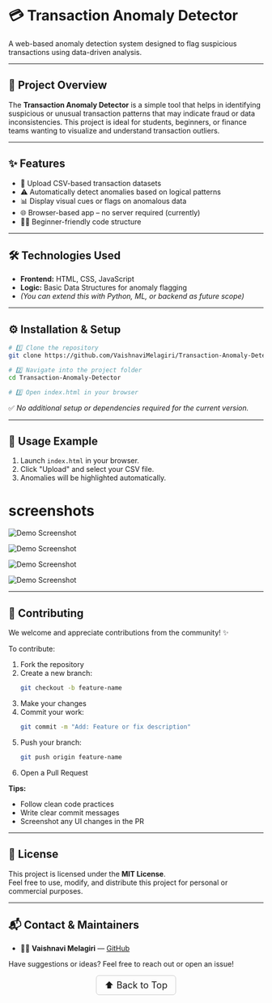 # 💳 Transaction Anomaly Detector

A web-based anomaly detection system designed to flag suspicious transactions using data-driven analysis.



---

## 📌 Project Overview

The **Transaction Anomaly Detector** is a simple tool that helps in identifying suspicious or unusual transaction patterns that may indicate fraud or data inconsistencies. This project is ideal for students, beginners, or finance teams wanting to visualize and understand transaction outliers.

---

## ✨ Features

- 📁 Upload CSV-based transaction datasets
- ⚠️ Automatically detect anomalies based on logical patterns
- 📊 Display visual cues or flags on anomalous data
- 🌐 Browser-based app – no server required (currently)
- 🧑‍💻 Beginner-friendly code structure

---

## 🛠️ Technologies Used

- **Frontend:** HTML, CSS, JavaScript
- **Logic:** Basic Data Structures for anomaly flagging
- *(You can extend this with Python, ML, or backend as future scope)*

---

## ⚙️ Installation & Setup

```bash
# 1️⃣ Clone the repository
git clone https://github.com/VaishnaviMelagiri/Transaction-Anomaly-Detector.git

# 2️⃣ Navigate into the project folder
cd Transaction-Anomaly-Detector

# 3️⃣ Open index.html in your browser
```

✅ *No additional setup or dependencies required for the current version.*

---

## 🧪 Usage Example

1. Launch `index.html` in your browser.
2. Click "Upload" and select your CSV file.
3. Anomalies will be highlighted automatically.

# screenshots

![Demo Screenshot](1.png)

![Demo Screenshot](2.png)

![Demo Screenshot](3.png)

![Demo Screenshot](4.png)


---

## 🙌 Contributing

We welcome and appreciate contributions from the community! ✨

To contribute:

1. Fork the repository  
2. Create a new branch:  
   ```bash
   git checkout -b feature-name
   ```
3. Make your changes  
4. Commit your work:  
   ```bash
   git commit -m "Add: Feature or fix description"
   ```
5. Push your branch:  
   ```bash
   git push origin feature-name
   ```
6. Open a Pull Request

**Tips:**
- Follow clean code practices
- Write clear commit messages
- Screenshot any UI changes in the PR

---

## 📄 License

This project is licensed under the **MIT License**.  
Feel free to use, modify, and distribute this project for personal or commercial purposes.

---

## 📬 Contact & Maintainers

- 👩‍💻 **Vaishnavi Melagiri** — [GitHub](https://github.com/VaishnaviMelagiri)  

Have suggestions or ideas? Feel free to reach out or open an issue!


<p align="center">
  <a href="#top" style="font-size: 18px; padding: 8px 16px; display: inline-block; border: 1px solid #ccc; border-radius: 6px; text-decoration: none;">
    ⬆️ Back to Top
  </a>
</p>